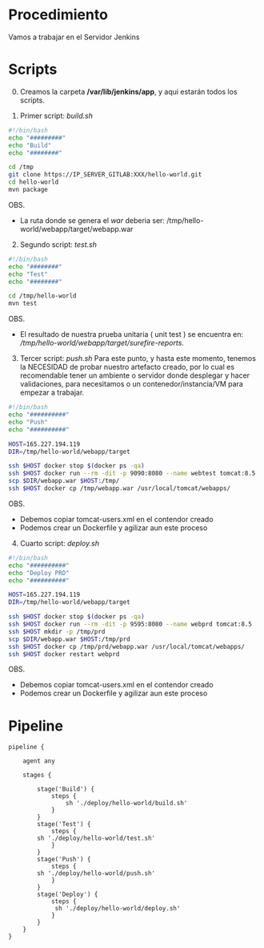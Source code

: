 Procedimiento
================
Vamos a trabajar en el Servidor Jenkins

# Scripts
0. Creamos la carpeta **/var/lib/jenkins/app**, y aqui estarán todos los scripts.

1. Primer script: *build.sh*
```sh
#!/bin/bash
echo "#########"
echo "Build"
echo "########"

cd /tmp
git clone https://IP_SERVER_GITLAB:XXX/hello-world.git 
cd hello-world
mvn package 
```
OBS.
* La ruta donde se genera el *war* deberia ser: /tmp/hello-world/webapp/target/webapp.war

2. Segundo script: *test.sh* 
```sh
#!/bin/bash
echo "########"
echo "Test"
echo "########"

cd /tmp/hello-world
mvn test
```
OBS.
* El resultado de nuestra prueba unitaria ( unit test ) se encuentra en: */tmp/hello-world/webapp/target/surefire-reports*.


3. Tercer script:  *push.sh*
Para este punto, y hasta este momento, tenemos la NECESIDAD de probar nuestro artefacto creado, por lo cual es recomendable tener un ambiente o servidor
donde desplegar y hacer validaciones, para necesitamos o un contenedor/instancia/VM para empezar a trabajar.
```sh
#!/bin/bash
echo "##########"
echo "Push"
echo "##########"

HOST=165.227.194.119
DIR=/tmp/hello-world/webapp/target

ssh $HOST docker stop $(docker ps -qa)
ssh $HOST docker run --rm -dit -p 9090:8080 --name webtest tomcat:8.5
scp $DIR/webapp.war $HOST:/tmp/ 
ssh $HOST docker cp /tmp/webapp.war /usr/local/tomcat/webapps/

```
OBS.
* Debemos copiar tomcat-users.xml en el contendor creado
* Podemos crear un Dockerfile y agilizar aun este proceso

4. Cuarto script: *deploy.sh*
```sh
#!/bin/bash
echo "##########"
echo "Deploy PRD"
echo "##########"

HOST=165.227.194.119
DIR=/tmp/hello-world/webapp/target

ssh $HOST docker stop $(docker ps -qa)
ssh $HOST docker run --rm -dit -p 9595:8080 --name webprd tomcat:8.5
ssh $HOST mkdir -p /tmp/prd
scp $DIR/webapp.war $HOST:/tmp/prd
ssh $HOST docker cp /tmp/prd/webapp.war /usr/local/tomcat/webapps/
ssh $HOST docker restart webprd
```
OBS.
* Debemos copiar tomcat-users.xml en el contendor creado
* Podemos crear un Dockerfile y agilizar aun este proceso


# Pipeline

```
pipeline {

    agent any

    stages {

        stage('Build') {
            steps {
                sh './deploy/hello-world/build.sh'   
            }
        }                        
        stage('Test') {
            steps {
		sh './deploy/hello-world/test.sh' 
            }
        }
        stage('Push') {
            steps {
		sh './deploy/hello-world/push.sh'
            }
        }
        stage('Deploy') {
            steps {
    	     sh './deploy/hello-world/deploy.sh'
            }
        }
    }
}
```
